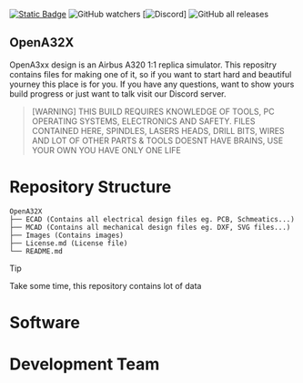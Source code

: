[![Static Badge](https://img.shields.io/badge/License-BY--NC--SA_4.0-blue?logo=creativecommons)](https://creativecommons.org/licenses/by-nc-sa/4.0/) 
![GitHub watchers](https://img.shields.io/github/watchers/Adik000/OpenA32X)
[![Discord](https://img.shields.io/discord/392833351238811648?logo=discord&label=discord)] 
![GitHub all releases](https://img.shields.io/github/downloads/Adik000/OpenA32X/total)


## OpenA32X

OpenA3xx design is an Airbus A320 1:1 replica simulator. This repositry contains files for making one of it, so if you want to start hard and beautiful yourney this place is for you.
If you have any questions, want to show yours build progress or just want to talk visit our Discord server.

>[WARNING]
>THIS BUILD REQUIRES KNOWLEDGE OF TOOLS, PC OPERATING SYSTEMS, ELECTRONICS AND SAFETY.
>FILES CONTAINED HERE, SPINDLES, LASERS HEADS, DRILL BITS, WIRES AND LOT OF OTHER PARTS & TOOLS DOESNT HAVE BRAINS, USE YOUR OWN YOU HAVE ONLY ONE LIFE


# Repository Structure
```
OpenA32X
├── ECAD (Contains all electrical design files eg. PCB, Schmeatics...)
├── MCAD (Contains all mechanical design files eg. DXF, SVG files...)
├── Images (Contains images)
├── License.md (License file)
└── README.md
```

>[!TIP]
> Take some time, this repository contains lot of data

# Software 



# Development Team 
